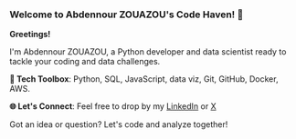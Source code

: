### Welcome to Abdennour ZOUAZOU's Code Haven! 👋    


**Greetings!**

I'm Abdennour ZOUAZOU, a Python developer and data scientist ready to tackle your coding and data challenges.

**🔧 Tech Toolbox**: Python, SQL, JavaScript, data viz, Git, GitHub, Docker, AWS. 

**🌐 Let's Connect**: Feel free to drop by my [LinkedIn](https://www.linkedin.com/in/zouazou) or [X](https://twitter.com/zouazou)

Got an idea or question? Let's code and analyze together!
